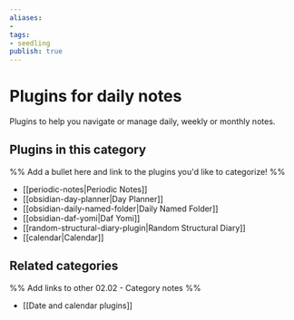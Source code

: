 ```yaml
---
aliases:
- 
tags: 
- seedling 
publish: true
---
```



# Plugins for daily notes

Plugins to help you navigate or manage daily, weekly or monthly notes.

## Plugins in this category

%% Add a bullet here and link to the plugins you'd like to categorize! %%

- [[periodic-notes|Periodic Notes]]
- [[obsidian-day-planner|Day Planner]]
- [[obsidian-daily-named-folder|Daily Named Folder]]
- [[obsidian-daf-yomi|Daf Yomi]]
- [[random-structural-diary-plugin|Random Structural Diary]]
- [[calendar|Calendar]]

## Related categories

%% Add links to other 02.02 - Category notes %%

- [[Date and calendar plugins]]